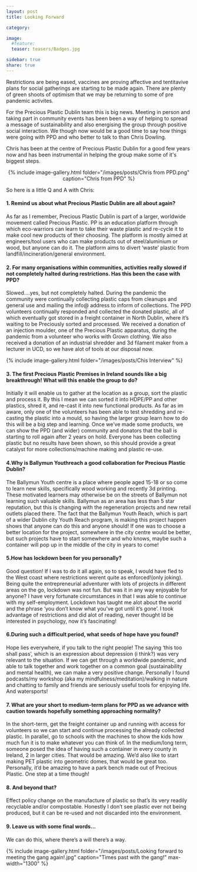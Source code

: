```yaml
---
layout: post
title: Looking Forward

category: 

image:
  #feature: 
  teaser: teasers/Badges.jpg

sidebar: true
share: true
---
```


Restrictions are being eased, vaccines are proving affective and tentitavive plans for social gatherings are starting to be made again. 
There are plenty of green shoots of optimism that we may be returning to some of pre pandemic activites.

For the Precious Plastic Dublin team this is big news. Meeting in person and taking part in community events has been been a way of helping to spread a message of sustainability and also energising the group through positive social interaction.
We though now would be a good time to say how things were going with PPD and who better to talk to than Chris Dowling.

Chris has been at the centre of Precious Plastic Dublin for a good few years now and has been instrumental in helping the group make some of it's biggest steps.


<center>
  {% include image-gallery.html folder="/images/posts/Chris from PPD.png" caption="Chris from PPD" %}
</center>


So here is a little Q and A with Chris:

#### 1. Remind us about what Precious Plastic Dublin are all about again?

As far as I remember, Precious Plastic Dublin is part of a larger, worldwide movement called Precious Plastic. PP is an education platform through which eco-warriors can learn to take their waste plastic and re-cycle it to make cool new products of their choosing. The platform is mostly aimed at engineers/tool users who can make products out of steel/aluminium or wood, but anyone can do it. The platform aims to divert ‘waste’ plastic from landfill/incineration/general environment. 

#### 2. For many organisations within communities, activities really slowed if not completely halted during restrictions. Has this been the case with PPD?

Slowed….yes, but not completely halted. During the pandemic the community were continually collecting plastic caps from cleanups and general use and mailing the info@ address to inform of collections. The PPD volunteers continually responded and collected the donated plastic, all of which eventually got stored in a freight container in North Dublin, where it’s waiting to be Preciously sorted and processed. We received a donation of an injection moulder, one of the Precious Plastic apparatus, during the pandemic from a volunteer who works with Grown clothing. We also received a donation of an industrial shredder and 3d filament maker from a lecturer in UCD, so we have alot of tools at our disposal now. 

{% include image-gallery.html folder="/images/posts/Chis Interview" %}

#### 3. The first Precious Plastic Premises in Ireland sounds like a big breakthrough! What will this enable the group to do?

Initially it will enable us to gather at the location as a group, sort the plastic and process it. By this I mean we can sorted it into HDPE/PP and other plastics, shred it, and re-cast it into new functional products. As far as im aware, only one of the volunteers has been able to test shredding and re-casting the plastic into a mould, so having the larger group learn how to do this will be a big step and learning. Once we’ve made some products, we can show the PPD  (and wider) community and donators that the ball is starting to roll again after 2 years on hold. Everyone has been collecting plastic but no results have been shown, so this should provide a great catalyst for more collections/machine making and plastic re-use.

#### 4.Why is Ballymun Youthreach a good collaboration for Precious Plastic Dublin?

The Ballymun Youth centre is a place where people aged 15-18 or so come to learn new skills, specifically wood working and recently 3d printing. These motivated learners may otherwise be on the streets of Ballymun not learning such valuable skills. Ballymun as an area has less than 5 star reputation, but this is changing with the regeneration projects and new retail outlets placed there. The fact that the Ballymun Youth Reach, which is part of a wider Dublin city Youth Reach program, is making this project happen shows that anyone can do this and anyone should! If one was to choose a better location for the project, somewhere in the city centre would be better, but such projects have to start somewhere and who knows, maybe such a container will pop up in the middle of the city in years to come!

#### 5.How has lockdown been for you personally? 

Good question! If I was to do it all again, so to speak, I would have fled to the West coast where restrictions werent quite as enforced!(only joking). Being quite the entrepreneurial adventurer with lots of projects in different areas on the go, lockdown was not fun. But was it in any way enjoyable for anyone? I have very fortunate circumstances in that I was able to continue with my self-employment. Lockdown has taught me alot about the world and the phrase ‘you don’t know what you’ve got until it’s gone’. I took advantage of restrictions and did alot of reading, never thought Id be interested in psychology, now it’s fascinating!

#### 6.During such a difficult period, what seeds of hope have you found?

Hope lies everywhere, if you talk to the right people! The saying ‘this too shall pass’, which is an expression about depression (i think?)  was very relevant to the situation. If we can get through a worldwide pandemic, and able to talk together and work together on a common goal (sustainability and mental health), we can make a very positive change. Personally I found podcasts/my workshop (aka my mindfulness/meditation)/walking in nature and chatting to family and friends are seriously useful tools for enjoying life. And watersports!  

#### 7. What are your short to medium-term plans for PPD as we advance with caution towards hopefully something approaching normality?

In the short-term, get the freight container up and running with access for volunteers so we can start and continue processing the already collected plastic. In parallel, go to schools with the machines to show the kids how much fun it is to make whatever you can think of.
In the medium/long term, someone posed the idea of having such a container in every county in Ireland, 2 in larger cities. That would be amazing. We’d also like to start making PET plastic into geometric domes, that would be great too. Personally, it’d be amazing to have a park bench made out of Precious Plastic. One step at a time though!

#### 8. And beyond that?

Effect policy change on the manufacture of plastic so that’s its very readily recyclable and/or compostable. Honestly I don’t see plastic ever not being produced, but it can be re-used and not discarded into the environment. 

#### 9. Leave us with some final words…

We can do this, where there’s a will there’s a way.


{% include image-gallery.html folder="/images/posts/Looking forward to meeting the gang again!.jpg" caption="Times past with the gang!" max-width="1300" %}
